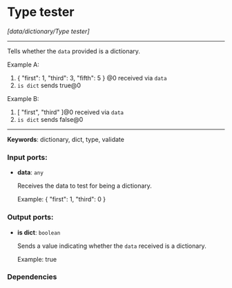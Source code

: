 # Type tester

_[data/dictionary/Type tester]_

---

Tells whether the `data` provided is a dictionary.  
  
Example A:  
1. { "first": 1, "third": 3, "fifth": 5 } @0 received via `data`  
4. `is dict` sends true@0  
  
Example B:  
1. [ "first", "third" ]@0 received via `data`  
4. `is dict` sends false@0  

---

__Keywords__: dictionary, dict, type, validate

### Input ports:

* __data__: ` any `

    Receives the data to test for being a dictionary.
    
    Example:
    { "first": 1, "third": 0 }

### Output ports:

* __is dict__: ` boolean `

    Sends a value indicating whether the `data` received is a dictionary.
    
    Example:
    true

### Dependencies




